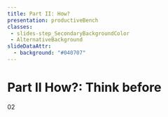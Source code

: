 ```yaml
---
title: Part II: How?
presentation: productiveBench
classes:
 - slides-step_SecondaryBackgroundColor
 - AlternativeBackground
slideDataAttr: 
  - background: "#040707"
---
```

<div class="TitleAligner TitleAligner-CenterCenter">
        <div>
            <h1 class="SlideMainTitle AlternativeBackground-title slides-step_SecondaryBackgroundColor-title u-serif">Part II How?: Think before</h1>
            <div class="AlternativeBackground-topicIndex slides-step_SecondaryBackgroundColor-topicIndex">02</div>
        </div>
</div>
